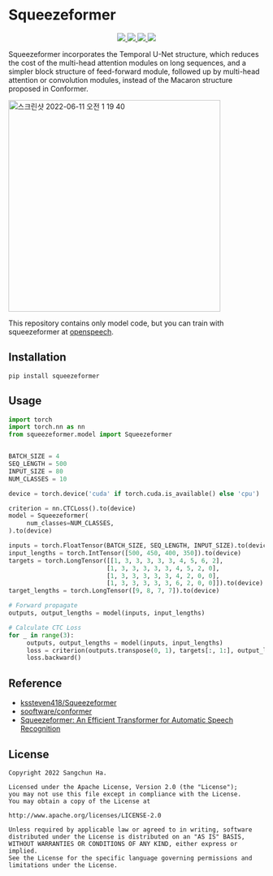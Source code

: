 # Squeezeformer


<p  align="center">
     <a href="https://github.com/sooftware/jasper/blob/main/LICENSE">
          <img src="http://img.shields.io/badge/license-Apache--2.0-informational">
     </a>
     <a href="https://github.com/pytorch/pytorch">
          <img src="http://img.shields.io/badge/framework-PyTorch-informational">
     </a>
     <a href="https://www.python.org/dev/peps/pep-0008/">
          <img src="http://img.shields.io/badge/codestyle-PEP--8-informational">
     </a>
     <a href="https://github.com/sooftware/conformer">
          <img src="http://img.shields.io/badge/build-passing-success">
     </a>


Squeezeformer incorporates the Temporal U-Net structure, which reduces the cost of the
multi-head attention modules on long sequences, and a simpler block structure of feed-forward module,
followed up by multi-head attention or convolution modules,
instead of the Macaron structure proposed in Conformer.

<img width="417" alt="스크린샷 2022-06-11 오전 1 19 40" src="https://user-images.githubusercontent.com/54731898/173109027-76a51857-b3cf-4616-938d-d3b990a4cf13.png">

This repository contains only model code, but you can train with squeezeformer at [openspeech](https://github.com/openspeech-team/openspeech/blob/main/openspeech/models/squeezeformer/model.py).




## Installation
```
pip install squeezeformer
```


## Usage
```python
import torch
import torch.nn as nn
from squeezeformer.model import Squeezeformer


BATCH_SIZE = 4
SEQ_LENGTH = 500
INPUT_SIZE = 80
NUM_CLASSES = 10

device = torch.device('cuda' if torch.cuda.is_available() else 'cpu')

criterion = nn.CTCLoss().to(device)
model = Squeezeformer(
     num_classes=NUM_CLASSES,
).to(device)

inputs = torch.FloatTensor(BATCH_SIZE, SEQ_LENGTH, INPUT_SIZE).to(device)
input_lengths = torch.IntTensor([500, 450, 400, 350]).to(device)
targets = torch.LongTensor([[1, 3, 3, 3, 3, 3, 4, 5, 6, 2],
                           [1, 3, 3, 3, 3, 3, 4, 5, 2, 0],
                           [1, 3, 3, 3, 3, 3, 4, 2, 0, 0],
                           [1, 3, 3, 3, 3, 3, 6, 2, 0, 0]]).to(device)
target_lengths = torch.LongTensor([9, 8, 7, 7]).to(device)

# Forward propagate
outputs, output_lengths = model(inputs, input_lengths)

# Calculate CTC Loss
for _ in range(3):
     outputs, output_lengths = model(inputs, input_lengths)
     loss = criterion(outputs.transpose(0, 1), targets[:, 1:], output_lengths, target_lengths)
     loss.backward()
```


## Reference
- [kssteven418/Squeezeformer](https://github.com/kssteven418/Squeezeformer)
- [sooftware/conformer](https://github.com/sooftware/conformer)
- [Squeezeformer: An Efficient Transformer for Automatic Speech Recognition](https://arxiv.org/abs/2206.00888)


## License
```
Copyright 2022 Sangchun Ha.

Licensed under the Apache License, Version 2.0 (the "License");
you may not use this file except in compliance with the License.
You may obtain a copy of the License at

http://www.apache.org/licenses/LICENSE-2.0

Unless required by applicable law or agreed to in writing, software
distributed under the License is distributed on an "AS IS" BASIS,
WITHOUT WARRANTIES OR CONDITIONS OF ANY KIND, either express or implied.
See the License for the specific language governing permissions and
limitations under the License.
```
